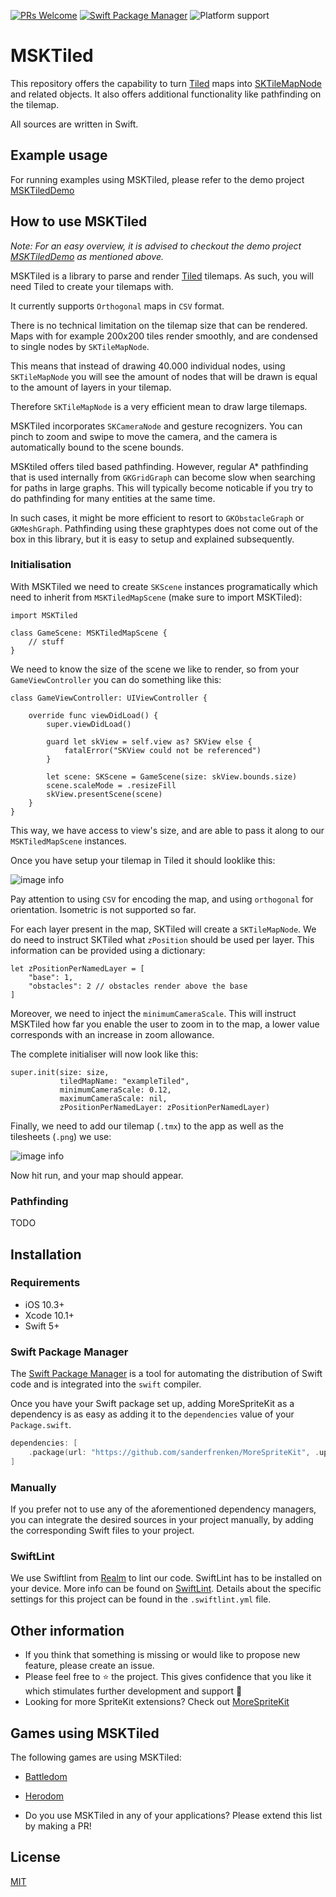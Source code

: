 [![PRs Welcome](https://img.shields.io/badge/PRs-welcome-brightgreen.svg?style=flat-square)](http://makeapullrequest.com)
[![Swift Package Manager](https://img.shields.io/badge/Swift_Package_Manager-compatible-orange?style=flat-square)](https://img.shields.io/badge/Swift_Package_Manager-compatible-orange?style=flat-square)
![Platform support](https://img.shields.io/badge/platform-ios-lightgrey.svg?style=flat-square)

# MSKTiled

This repository offers the capability to turn [Tiled](https://www.mapeditor.org) maps into [SKTileMapNode](https://developer.apple.com/documentation/spritekit/sktilemapnode) and related objects. It also offers additional functionality like pathfinding on the tilemap.

All sources are written in Swift.

## Example usage

For running examples using MSKTiled, please refer to the demo project [MSKTiledDemo](https://github.com/sanderfrenken/MSKTiledDemo)

## How to use MSKTiled

*Note: For an easy overview, it is advised to checkout the demo project [MSKTiledDemo](https://github.com/sanderfrenken/MSKTiledDemo) as mentioned above.*

MSKTiled is a library to parse and render [Tiled](https://www.mapeditor.org) tilemaps. As such, you will need Tiled to create your tilemaps with.

It currently supports `Orthogonal` maps in `CSV` format.

There is no technical limitation on the tilemap size that can be rendered. Maps with for example 200x200 tiles render smoothly, and are condensed to single nodes by `SKTileMapNode`.

This means that instead of drawing 40.000 individual nodes, using `SKTileMapNode` you will see the amount of nodes that will be drawn is equal to the amount of layers in your tilemap.

Therefore `SKTileMapNode` is a very efficient mean to draw large tilemaps.

MSKTiled incorporates `SKCameraNode` and gesture recognizers. You can pinch to zoom and swipe to move the camera, and the camera is automatically bound to the scene bounds.

MSKtiled offers tiled based pathfinding. However, regular A\* pathfinding that is used internally from `GKGridGraph` can become slow when searching for paths in large graphs. This will typically become noticable if you try to do pathfinding for many entities at the same time. 

In such cases, it might be more efficient to resort to `GKObstacleGraph` or `GKMeshGraph`. Pathfinding using these graphtypes does not come out of the box in this library, but it is easy to setup and explained subsequently.

### Initialisation

With MSKTiled we need to create `SKScene` instances programatically which need to inherit from `MSKTiledMapScene` (make sure to import MSKTiled):

```
import MSKTiled

class GameScene: MSKTiledMapScene {
    // stuff
}
```

We need to know the size of the scene we like to render, so from your `GameViewController` you can do something like this:

```
class GameViewController: UIViewController {

    override func viewDidLoad() {
        super.viewDidLoad()

        guard let skView = self.view as? SKView else {
            fatalError("SKView could not be referenced")
        }

        let scene: SKScene = GameScene(size: skView.bounds.size)
        scene.scaleMode = .resizeFill
        skView.presentScene(scene)
    }
}

```

This way, we have access to view's size, and are able to pass it along to our `MSKTiledMapScene` instances. 

Once you have setup your tilemap in Tiled it should looklike this:

![image info](./documentation/tiled-example.png)

Pay attention to using `CSV` for encoding the map, and using `orthogonal` for orientation. Isometric is not supported so far.

For each layer present in the map, SKTiled will create a `SKTileMapNode`. We do need to instruct SKTiled what `zPosition` should be used per layer. This information can be provided using a dictionary:

```
let zPositionPerNamedLayer = [
    "base": 1,
    "obstacles": 2 // obstacles render above the base
]
```

Moreover, we need to inject the `minimumCameraScale`. This will instruct MSKTiled how far you enable the user to zoom in to the map, a lower value corresponds with an increase in zoom allowance.

The complete initialiser will now look like this:

```
super.init(size: size,
           tiledMapName: "exampleTiled",
           minimumCameraScale: 0.12,
           maximumCameraScale: nil,
           zPositionPerNamedLayer: zPositionPerNamedLayer)
```

Finally, we need to add our tilemap (`.tmx`) to the app as well as the tilesheets (`.png`) we use:

![image info](./documentation/xcode-tiled-resources.png)

Now hit run, and your map should appear.

### Pathfinding

TODO

## Installation

### Requirements

- iOS 10.3+
- Xcode 10.1+
- Swift 5+

### Swift Package Manager

The [Swift Package Manager](https://swift.org/package-manager/) is a tool for automating the distribution of Swift code and is integrated into the `swift` compiler.

Once you have your Swift package set up, adding MoreSpriteKit as a dependency is as easy as adding it to the `dependencies` value of your `Package.swift`.

```swift
dependencies: [
    .package(url: "https://github.com/sanderfrenken/MoreSpriteKit", .upToNextMajor(from: "1.0.0"))
]
```
### Manually

If you prefer not to use any of the aforementioned dependency managers, you can integrate the desired sources in your project manually, by adding the corresponding Swift files to your project.

### SwiftLint

We use Swiftlint from [Realm](https://realm.io/) to lint our code. SwiftLint has to be installed on your device.
More info can be found on [SwiftLint](https://github.com/realm/SwiftLint).
Details about the specific settings for this project can be found in the `.swiftlint.yml` file.

## Other information

- If you think that something is missing or would like to propose new feature, please create an issue.
- Please feel free to ⭐️ the project. This gives confidence that you like it which stimulates further development and support 🤩
- Looking for more SpriteKit extensions? Check out [MoreSpriteKit](https://github.com/sanderfrenken/MoreSpriteKit)

## Games using MSKTiled
The following games are using MSKTiled:

- [Battledom](https://sites.google.com/view/battledom/home)
- [Herodom](https://sites.google.com/view/herodom/home)

- Do you use MSKTiled in any of your applications? Please extend this list by making a PR!

## License

[MIT](https://opensource.org/licenses/MIT)
